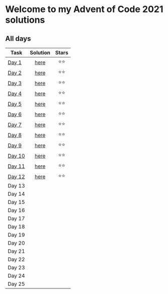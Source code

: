 # Welcome to my Advent of Code 2021 solutions

## All days

| Task | Solution | Stars |
| ------------- | :-------------: | :----: |
| [Day 1](https://adventofcode.com/2021/day/1) | [here](src/day1.py) | :star::star: |
| [Day 2](https://adventofcode.com/2021/day/2) | [here](src/day2.py) | :star::star: |
| [Day 3](https://adventofcode.com/2021/day/3) | [here](src/day3.py) | :star::star: |
| [Day 4](https://adventofcode.com/2021/day/4) | [here](src/day4.py) | :star::star: |
| [Day 5](https://adventofcode.com/2021/day/5) | [here](src/day5.py) | :star::star: |
| [Day 6](https://adventofcode.com/2021/day/6) | [here](src/day6.py) | :star::star: |
| [Day 7](https://adventofcode.com/2021/day/7) | [here](src/day7.py) | :star::star: |
| [Day 8](https://adventofcode.com/2021/day/8) | [here](src/day8.py) | :star::star: |
| [Day 9](https://adventofcode.com/2021/day/9) | [here](src/day9.py) | :star::star: |
| [Day 10](https://adventofcode.com/2021/day/10) | [here](src/day10.py) | :star::star: |
| [Day 11](https://adventofcode.com/2021/day/11) | [here](src/day11.py) | :star::star: |
| [Day 12](https://adventofcode.com/2021/day/12) | [here](src/day12.py) | :star::star: |
| Day 13 |
| Day 14 |
| Day 15 |
| Day 16 |
| Day 17 |
| Day 18 |
| Day 19 |
| Day 20 |
| Day 21 |
| Day 22 |
| Day 23 |
| Day 24 |
| Day 25 |
